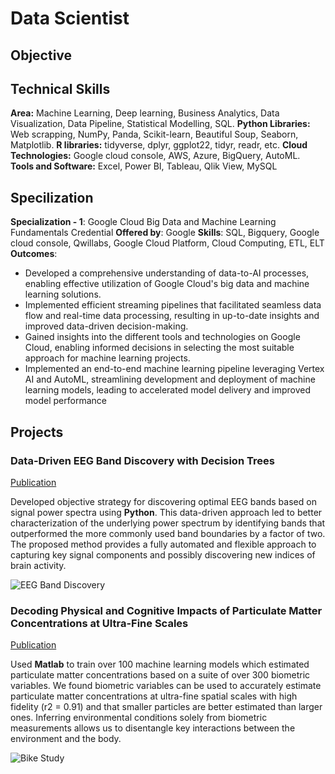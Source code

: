 # Data Scientist

## Objective


## Technical Skills
**Area:** Machine Learning, Deep learning, Business Analytics, Data Visualization, Data Pipeline, Statistical Modelling, SQL.
**Python Libraries:** Web scrapping, NumPy, Panda, Scikit-learn, Beautiful Soup, Seaborn, Matplotlib.
**R libraries:** tidyverse, dplyr, ggplot22, tidyr, readr, etc.
**Cloud Technologies:** Google cloud console, AWS, Azure, BigQuery, AutoML.
**Tools and Software:** Excel, Power BI, Tableau, Qlik View, MySQL


## Specilization
**Specialization - 1**: Google Cloud Big Data and Machine Learning Fundamentals Credential
**Offered by**: Google
**Skills**: SQL, Bigquery, Google cloud console, Qwillabs, Google Cloud Platform, Cloud Computing, ETL, ELT
**Outcomes**:
-	Developed a comprehensive understanding of data-to-AI processes, enabling effective utilization of Google Cloud's big data and machine learning solutions.
-	Implemented efficient streaming pipelines that facilitated seamless data flow and real-time data processing, resulting in up-to-date insights and improved data-driven decision-making.
-	Gained insights into the different tools and technologies on Google Cloud, enabling informed decisions in selecting the most suitable approach for machine learning projects.
-	Implemented an end-to-end machine learning pipeline leveraging Vertex AI and AutoML, streamlining development and deployment of machine learning models, leading to accelerated model delivery and improved model performance



## Projects
### Data-Driven EEG Band Discovery with Decision Trees
[Publication](https://www.mdpi.com/1424-8220/22/8/3048)

Developed objective strategy for discovering optimal EEG bands based on signal power spectra using **Python**. This data-driven approach led to better characterization of the underlying power spectrum by identifying bands that outperformed the more commonly used band boundaries by a factor of two. The proposed method provides a fully automated and flexible approach to capturing key signal components and possibly discovering new indices of brain activity.

![EEG Band Discovery](/assets/img/eeg_band_discovery.jpeg)

### Decoding Physical and Cognitive Impacts of Particulate Matter Concentrations at Ultra-Fine Scales
[Publication](https://www.mdpi.com/1424-8220/22/11/4240)

Used **Matlab** to train over 100 machine learning models which estimated particulate matter concentrations based on a suite of over 300 biometric variables. We found biometric variables can be used to accurately estimate particulate matter concentrations at ultra-fine spatial scales with high fidelity (r2 = 0.91) and that smaller particles are better estimated than larger ones. Inferring environmental conditions solely from biometric measurements allows us to disentangle key interactions between the environment and the body.

![Bike Study](/assets/img/bike_study.jpeg)
